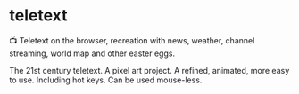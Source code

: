 # teletext

📺 Teletext on the browser, recreation with news, weather, channel streaming, world map and other easter eggs.

The 21st century teletext. A pixel art project. 
A refined, animated, more easy to use.
Including hot keys. Can be used mouse-less.
